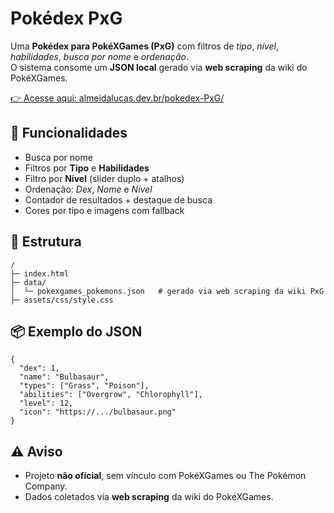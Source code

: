 <h1>Pokédex PxG</h1>

<p>Uma <strong>Pokédex para PokéXGames (PxG)</strong> com filtros de <em>tipo</em>, <em>nível</em>, <em>habilidades</em>, <em>busca por nome</em> e <em>ordenação</em>.<br>
O sistema consome um <strong>JSON local</strong> gerado via <strong>web scraping</strong> da wiki do PokéXGames.</p>

<p><a href="https://almeidalucas.dev.br/pokedex-PxG/" target="_blank" rel="noopener noreferrer">👉 Acesse aqui: almeidalucas.dev.br/pokedex-PxG/</a></p>

<h2>🚀 Funcionalidades</h2>
<ul>
  <li>Busca por nome</li>
  <li>Filtros por <strong>Tipo</strong> e <strong>Habilidades</strong></li>
  <li>Filtro por <strong>Nível</strong> (slider duplo + atalhos)</li>
  <li>Ordenação: <em>Dex</em>, <em>Nome</em> e <em>Nível</em></li>
  <li>Contador de resultados + destaque de busca</li>
  <li>Cores por tipo e imagens com fallback</li>
</ul>

<h2>📁 Estrutura</h2>
<pre><code>/
├─ index.html
├─ data/
│  └─ pokexgames_pokemons.json   # gerado via web scraping da wiki PxG
├─ assets/css/style.css
</code></pre>

<h2>📦 Exemplo do JSON</h2>
<pre><code>{
  "dex": 1,
  "name": "Bulbasaur",
  "types": ["Grass", "Poison"],
  "abilities": ["Overgrow", "Chlorophyll"],
  "level": 12,
  "icon": "https://.../bulbasaur.png"
}
</code></pre>

<h2>⚠️ Aviso</h2>
<ul>
  <li>Projeto <strong>não oficial</strong>, sem vínculo com PokéXGames ou The Pokémon Company.</li>
  <li>Dados coletados via <strong>web scraping</strong> da wiki do PokéXGames.</li>
</ul>

